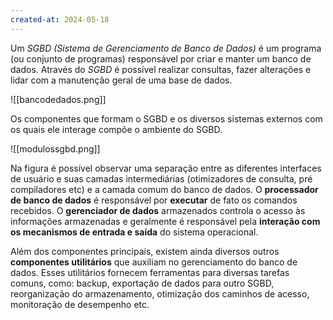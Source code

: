 ```yaml
---
created-at: 2024-05-18
---
```


Um *SGBD (Sistema de Gerenciamento de Banco de Dados)* é um programa (ou conjunto de programas) responsável por criar e manter um banco de dados. Através do *SGBD* é possível realizar consultas, fazer alterações e lidar com a manutenção geral de uma base de dados.

![[bancodedados.png]]

Os componentes que formam o SGBD e os diversos sistemas externos com os quais ele interage compõe o ambiente do SGBD.

![[modulossgbd.png]]

Na figura é possível observar uma separação entre as diferentes interfaces de usuário e suas camadas intermediárias (otimizadores de consulta, pré compiladores etc) e a camada comum do banco de dados. O **processador de banco de dados** é responsável por **executar** de fato os comandos recebidos. O **gerenciador de dados** armazenados controla o acesso às informações armazenadas e geralmente é responsável pela **interação com os mecanismos de entrada e saída** do sistema operacional.

Além dos componentes principais, existem ainda diversos outros **componentes utilitários** que auxiliam no gerenciamento do banco de dados. Esses utilitários fornecem ferramentas para diversas tarefas comuns, como: backup, exportação de dados para outro SGBD, reorganização do armazenamento, otimização dos caminhos de acesso, monitoração de desempenho etc.